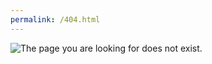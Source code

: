 ```yaml
---
permalink: /404.html
---
```


![The page you are looking for does not exist.](https://www.google.com/url?sa=i&url=https%3A%2F%2Ftwitter.com%2Fsadcatmemes&psig=AOvVaw1UhrfuZTv3t67t1Kr8OY4V&ust=1614323038942000&source=images&cd=vfe&ved=0CAIQjRxqFwoTCOixwo-8hO8CFQAAAAAdAAAAABAD)
